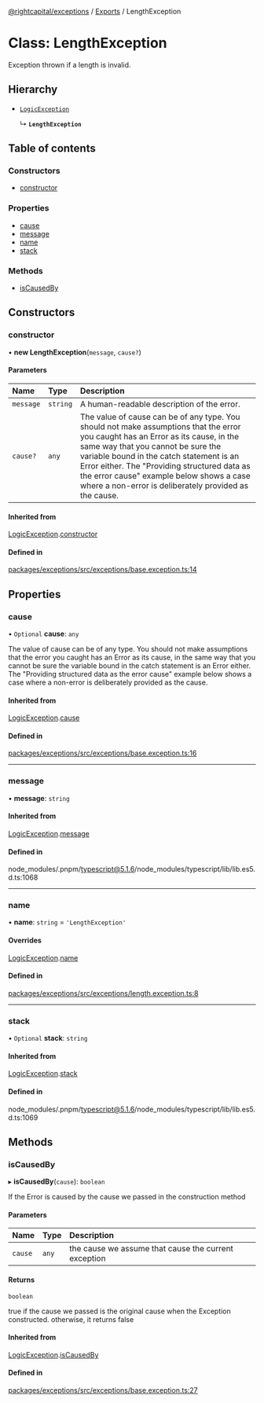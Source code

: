 [@rightcapital/exceptions](../README.md) / [Exports](../modules.md) / LengthException

# Class: LengthException

Exception thrown if a length is invalid.

## Hierarchy

- [`LogicException`](LogicException.md)

  ↳ **`LengthException`**

## Table of contents

### Constructors

- [constructor](LengthException.md#constructor)

### Properties

- [cause](LengthException.md#cause)
- [message](LengthException.md#message)
- [name](LengthException.md#name)
- [stack](LengthException.md#stack)

### Methods

- [isCausedBy](LengthException.md#iscausedby)

## Constructors

### constructor

• **new LengthException**(`message`, `cause?`)

#### Parameters

| Name | Type | Description |
| :------ | :------ | :------ |
| `message` | `string` | A human-readable description of the error. |
| `cause?` | `any` | The value of cause can be of any type. You should not make assumptions that the error you caught has an Error as its cause, in the same way that you cannot be sure the variable bound in the catch statement is an Error either. The "Providing structured data as the error cause" example below shows a case where a non-error is deliberately provided as the cause. |

#### Inherited from

[LogicException](LogicException.md).[constructor](LogicException.md#constructor)

#### Defined in

[packages/exceptions/src/exceptions/base.exception.ts:14](https://github.com/RightCapitalHQ/frontend-libraries/blob/98a64d7/packages/exceptions/src/exceptions/base.exception.ts#L14)

## Properties

### cause

• `Optional` **cause**: `any`

The value of cause can be of any type. You should not make assumptions that the error you caught has an Error as its cause, in the same way that you cannot be sure the variable bound in the catch statement is an Error either. The "Providing structured data as the error cause" example below shows a case where a non-error is deliberately provided as the cause.

#### Inherited from

[LogicException](LogicException.md).[cause](LogicException.md#cause)

#### Defined in

[packages/exceptions/src/exceptions/base.exception.ts:16](https://github.com/RightCapitalHQ/frontend-libraries/blob/98a64d7/packages/exceptions/src/exceptions/base.exception.ts#L16)

___

### message

• **message**: `string`

#### Inherited from

[LogicException](LogicException.md).[message](LogicException.md#message)

#### Defined in

node_modules/.pnpm/typescript@5.1.6/node_modules/typescript/lib/lib.es5.d.ts:1068

___

### name

• **name**: `string` = `'LengthException'`

#### Overrides

[LogicException](LogicException.md).[name](LogicException.md#name)

#### Defined in

[packages/exceptions/src/exceptions/length.exception.ts:8](https://github.com/RightCapitalHQ/frontend-libraries/blob/98a64d7/packages/exceptions/src/exceptions/length.exception.ts#L8)

___

### stack

• `Optional` **stack**: `string`

#### Inherited from

[LogicException](LogicException.md).[stack](LogicException.md#stack)

#### Defined in

node_modules/.pnpm/typescript@5.1.6/node_modules/typescript/lib/lib.es5.d.ts:1069

## Methods

### isCausedBy

▸ **isCausedBy**(`cause`): `boolean`

If the Error is caused by the cause we passed in the construction method

#### Parameters

| Name | Type | Description |
| :------ | :------ | :------ |
| `cause` | `any` | the cause we assume that cause the current exception |

#### Returns

`boolean`

true if the cause we passed is the original cause when the Exception constructed. otherwise, it returns false

#### Inherited from

[LogicException](LogicException.md).[isCausedBy](LogicException.md#iscausedby)

#### Defined in

[packages/exceptions/src/exceptions/base.exception.ts:27](https://github.com/RightCapitalHQ/frontend-libraries/blob/98a64d7/packages/exceptions/src/exceptions/base.exception.ts#L27)
